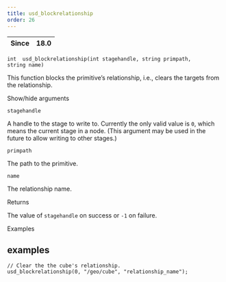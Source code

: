 ```yaml
---
title: usd_blockrelationship
order: 26
---
```

| Since | 18.0 |
| --- | --- |

`int  usd_blockrelationship(int stagehandle, string primpath, string name)`

This function blocks the primitive’s relationship, i.e., clears the targets from the relationship.

Show/hide arguments

`stagehandle`

A handle to the stage to write to. Currently the only valid value is `0`, which means the current stage in a node. (This argument may be used in the future to allow writing to other stages.)

`primpath`

The path to the primitive.

`name`

The relationship name.

Returns

The value of `stagehandle` on success or `-1` on failure.

Examples

## examples

```vex
// Clear the the cube's relationship.
usd_blockrelationship(0, "/geo/cube", "relationship_name");

```
